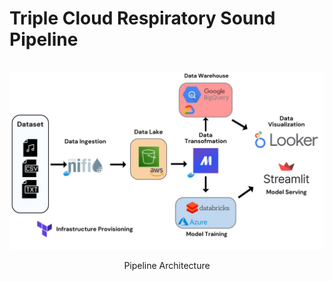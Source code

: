 # Triple Cloud Respiratory Sound Pipeline


<br>
<div align="center">
   <img align="center" alt="architecture" width="800" src="archi.jpg">
   <br><br>
   Pipeline Architecture
</div>
<br>
